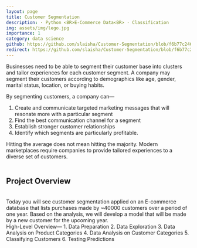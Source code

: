 ```yaml
---
layout: page
title: Customer Segmentation
description: · Python <BR>E-Commerce Data<BR> · Classification
img: assets/img/lego.jpg
importance: 1
category: data science
github: https://github.com/slaisha/Customer-Segmentation/blob/f6b77c246beab1aa565f702aca76c470ea087f8e/customer%20segmentation.ipynb
redirect: https://github.com/slaisha/Customer-Segmentation/blob/f6b77c246beab1aa565f702aca76c470ea087f8e/customer%20segmentation.ipynb
---
```


Businesses need to be able to segment their customer base into clusters and tailor experiences for each customer segment. A company may segment their customers according to demographics like age, gender, marital status, location, or buying habits.

By segmenting customers, a company can—

1. Create and communicate targeted marketing messages that will resonate more with a particular segment
2. Find the best communication channel for a segment
3. Establish stronger customer relationships
4. Identify which segments are particularly profitable.


Hitting the average does not mean hitting the majority. Modern marketplaces require companies to provide tailored experiences to a diverse set of customers.
<br>
<br>
<h2>Project Overview</h2>
<br>
Today you will see customer segmentation applied on an E-commerce database that lists purchases made by ~40000 customers over a period of one year. Based on the analysis, we will develop a model that will be made by a new customer for the upcoming year.
<br>
High-Level Overview—
1. Data Preparation
2. Data Exploration
3. Data Analysis on Product Categories
4. Data Analysis on Customer Categories
5. Classifying Customers
6. Testing Predictions